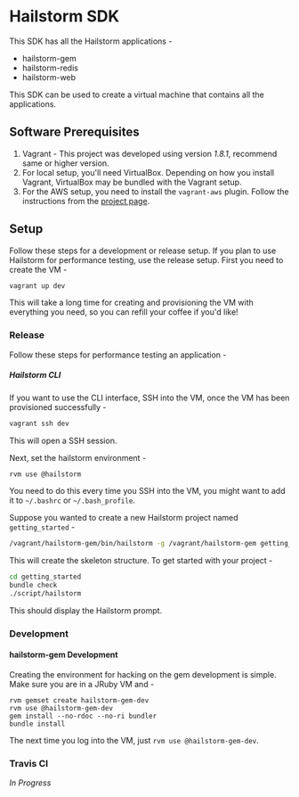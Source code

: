 # Hailstorm SDK

This SDK has all the Hailstorm applications -
* hailstorm-gem
* hailstorm-redis
* hailstorm-web

This SDK can be used to create a virtual machine that contains all the applications.

## Software Prerequisites

1. Vagrant - This project was developed using version _1.8.1_, recommend same or higher version.
1. For local setup, you'll need VirtualBox. Depending on how you install Vagrant, VirtualBox may be bundled with the Vagrant setup.
1. For the AWS setup, you need to install the ``vagrant-aws`` plugin. Follow the instructions from the [project page](https://github.com/mitchellh/vagrant-aws).

## Setup
Follow these steps for a development or release setup. If you plan to use Hailstorm for performance testing, use the release setup. First you need to create the VM -
```bash
vagrant up dev
```
This will take a long time for creating and provisioning the VM with everything you need, so you can refill your coffee if you'd like!

### Release
Follow these steps for performance testing an application -

##### Hailstorm CLI

If you want to use the CLI interface, SSH into the VM, once the VM has been provisioned successfully -
```bash
vagrant ssh dev
```
This will open a SSH session.

Next, set the hailstorm environment -
```bash
rvm use @hailstorm
```
You need to do this every time you SSH into the VM, you might want to add it to ``~/.bashrc`` or ``~/.bash_profile``.

Suppose you wanted to create a new Hailstorm project named ``getting_started`` -
```bash
/vagrant/hailstorm-gem/bin/hailstorm -g /vagrant/hailstorm-gem getting_started
```

This will create the skeleton structure. To get started with your project -
```bash
cd getting_started
bundle check
./script/hailstorm
```
This should display the Hailstorm prompt.

### Development

#### hailstorm-gem Development

Creating the environment for hacking on the gem development is simple. Make sure you are in a JRuby VM and -
```
rvm gemset create hailstorm-gem-dev
rvm use @hailstorm-gem-dev
gem install --no-rdoc --no-ri bundler
bundle install
```
The next time you log into the VM, just ``rvm use @hailstorm-gem-dev``.

### Travis CI

_In Progress_
